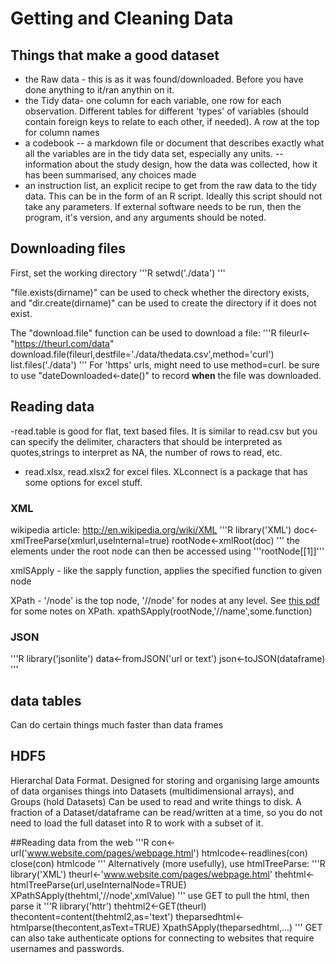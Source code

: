 # Getting and Cleaning Data

## Things that make a good dataset
- the Raw data - this is as it was found/downloaded. Before you have done anything to it/ran anythin on it.
- the Tidy data- one column for each variable, one row for each observation. Different tables for different 'types' of variables (should contain foreign keys to relate to each other, if needed). A row at the top for column names
- a codebook 
-- a markdown file or document that describes exactly what all the variables are in the tidy data set, especially any units.
-- information about the study design, how the data was collected, how it has been summarised, any choices made
- an instruction list, an explicit recipe to get from the raw data to the tidy data. This can be in the form of an R script. Ideally this script should not take any parameters. If external software needs to be run, then the program, it's version, and any arguments should be noted.

## Downloading files

First, set the working directory
'''R
setwd('./data')
'''

"file.exists(dirname)" can be used to check whether the directory exists, and "dir.create(dirname)" can be used to create the directory if it does not exist.

The "download.file" function can be used to download a file:
'''R
fileurl<-"https://theurl.com/data"
download.file(fileurl,destfile='./data/thedata.csv',method='curl')
list.files('./data')
'''
For 'https' urls, might need to use method=curl. 
be sure to use "dateDownloaded<-date()" to record **when** the file was downloaded.

## Reading data
-read.table is good for flat, text based files. It is similar to read.csv but you can specify the delimiter, characters that should be interpreted as quotes,strings to interpret as NA, the number of rows to read, etc.
- read.xlsx, read.xlsx2 for excel files. XLconnect is a package that has some options for excel stuff.

### XML

wikipedia article: <http://en.wikipedia.org/wiki/XML>
'''R
library('XML')
doc<-xmlTreeParse(xmlurl,useInternal=true)
rootNode<-xmlRoot(doc)
'''
the elements under the root node can then be accessed using '''rootNode[[1]]'''

xmlSApply - like the sapply function, applies the specified function to given node

XPath - '/node' is the top node, '//node' for nodes at any level. See [this pdf](./XML.pdf) for some notes on XPath.
xpathSApply(rootNode,'//name',some.function)



### JSON

'''R
library('jsonlite')
data<-fromJSON('url or text')
json<-toJSON(dataframe)
'''

## data tables
Can do certain things much faster than data frames

## HDF5
Hierarchal Data Format. Designed for storing and organising large amounts of data
organises things into Datasets (multidimensional arrays), and Groups (hold Datasets)
Can be used to read and write things to disk. A fraction of a Dataset/dataframe can be read/written at a time, so you do not need to load the full dataset into R to work with a subset of it.

##Reading data from the web
'''R
con<-url('www.website.com/pages/webpage.html')
htmlcode<-readlines(con)
close(con)
htmlcode
'''
Alternatively (more usefully), use htmlTreeParse:
'''R
library('XML')
theurl<-'www.website.com/pages/webpage.html'
thehtml<-htmlTreeParse(url,useInternalNode=TRUE)
XPathSApply(thehtml,'//node',xmlValue)
'''
use GET to pull the html, then parse it
'''R
library('httr')
thehtml2<-GET(theurl)
thecontent=content(thehtml2,as='text')
theparsedhtml<-htmlparse(thecontent,asText=TRUE)
XpathSApply(theparsedhtml,...)
'''
GET can also take authenticate options for connecting to websites that require usernames and passwords.





